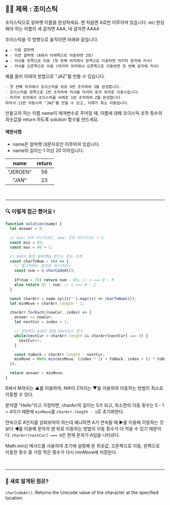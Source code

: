 ## ✍🏻 제목 : 조이스틱
조이스틱으로 알파벳 이름을 완성하세요. 맨 처음엔 A로만 이루어져 있습니다.
ex) 완성해야 하는 이름이 세 글자면 AAA, 네 글자면 AAAA

조이스틱을 각 방향으로 움직이면 아래와 같습니다.

```
▲ - 다음 알파벳
▼ - 이전 알파벳 (A에서 아래쪽으로 이동하면 Z로)
◀ - 커서를 왼쪽으로 이동 (첫 번째 위치에서 왼쪽으로 이동하면 마지막 문자에 커서)
▶ - 커서를 오른쪽으로 이동 (마지막 위치에서 오른쪽으로 이동하면 첫 번째 문자에 커서)
```

예를 들어 아래의 방법으로 "JAZ"를 만들 수 있습니다.

```
- 첫 번째 위치에서 조이스틱을 위로 9번 조작하여 J를 완성합니다.
- 조이스틱을 왼쪽으로 1번 조작하여 커서를 마지막 문자 위치로 이동시킵니다.
- 마지막 위치에서 조이스틱을 아래로 1번 조작하여 Z를 완성합니다.
따라서 11번 이동시켜 "JAZ"를 만들 수 있고, 이때가 최소 이동입니다.
```

만들고자 하는 이름 name이 매개변수로 주어질 때, 이름에 대해 조이스틱 조작 횟수의 최솟값을 return 하도록 solution 함수를 만드세요.

#### 제한사항
- name은 알파벳 대문자로만 이루어져 있습니다.
- name의 길이는 1 이상 20 이하입니다.

|name|return|
|:------:|:----:|
|"JEROEN"|56|
|"JAN"|23|

</br>

---

### 🔍 이렇게 접근 했어요 !

```javascript
function solution(name) {
  let answer = 0;

  // min: A의 아스키코드, max: Z의 아스키코드 + 1
  const min = 65;
  const max = 90 + 1;

  // A에서 특정 알파벳을 만드는 최소 조작
  const charToNum = (n) => {
    // 찾고자하는 문자의 아스키코드
    const num = n.charCodeAt();
    
    if(num < 78) return num - 65; // n === B ~ M
    else return 91 - num; // n === N ~ Z
  }

  const charArr = name.split('').map((c) => charToNum(c));
  let minMove = charArr.length - 1;

  charArr.forEach((nowCur, index) => {
    answer += nowCur;
    let nextCur = index + 1;

    // 연속되는 A길이 만큼 nextCur 증가
    while(nextCur < charArr.length && charArr[nextCur] === 0) {
      nextCur++;
    }

    const toBack = charArr.length - nextCur;
    minMove = Math.min(minMove, (index * 2) + toBack, index + (2 * toBack));
  });

  return answer + minMove;
}
```
B에서 M까지는 ▲를 이용하여, N부터 Z까지는 ▼를 이용하여 이동하는 방법이 최소로 이동할 수 있다.

문자열 "Hello"라고 가정하면, charArr의 길이는 5가 되고, 최소한의 이동 횟수는 5 - 1 = 4이기 때문에 `minMove`를 `charArr.length - 1`로 초기화한다.

연속으로 A인지를 살펴보아야 하는데 왜냐하면 A가 연속될 때 ▶를 이용해 이동하는 것 보다 ◀를 이용해 문자의 맨 뒤로 이동하는 방법이 이동 횟수가 더 적을 수 있기 때문이다. `charArr[nextCur] === 0`은 현재 문자가 A임을 나타낸다.

Math.min() 메서드를 사용하여 초기에 설정해 둔 최솟값, 오른쪽으로 이동, 왼쪽으로 이동한 횟수 중 가장 작은 횟수가 다시 minMove에 저장된다.

</br>

---

### 🎉 새로 알게된 점은?
`charCodeAt()`: Returns the Unicode value of the character at the specified location.